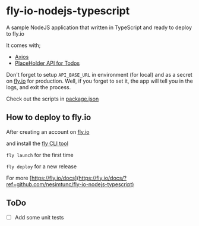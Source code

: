 # fly-io-nodejs-typescript

A sample NodeJS application that written in TypeScript and ready to deploy to fly.io

It comes with;

- [Axios](https://axios-http.com/?ref=github.com/nesimtunc/fly-io-nodejs-typescript)
- [PlaceHolder API for Todos](https://jsonplaceholder.typicode.com/)

Don't forget to setup `API_BASE_URL` in environment (for local) and as a secret on [fly.io](https://fly.io/?ref=github.com/nesimtunc/fly-io-nodejs-typescript) for production. Well, if you forget to set it, the app will tell you in the logs, and exit the process.

Check out the scripts in [package.json](package.json)

## How to deploy to fly.io

After creating an account on [fly.io](https://fly.io/?ref=github.com/nesimtunc/fly-io-nodejs-typescript)

and install the [fly CLI tool](https://fly.io/docs/getting-started/installing-flyctl/?ref=github.com/nesimtunc/fly-io-nodejs-typescript)

`fly launch` for the first time

`fly deploy` for a new release

For more [https://fly.io/docs](https://fly.io/docs/?ref=github.com/nesimtunc/fly-io-nodejs-typescript)

## ToDo

- [ ] Add some unit tests
